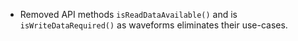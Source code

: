 - Removed API methods `isReadDataAvailable()` and is `isWriteDataRequired()` as waveforms eliminates their use-cases.
